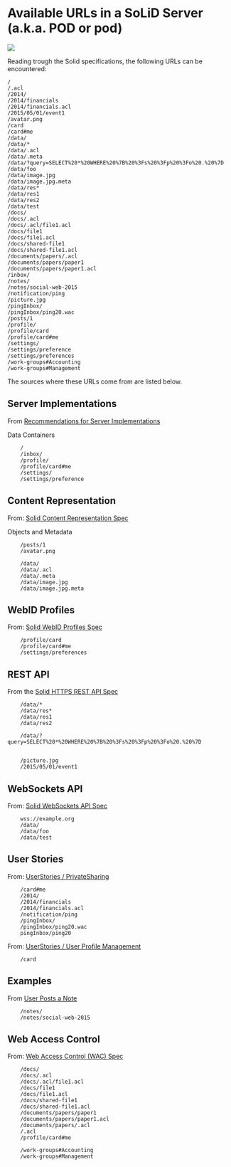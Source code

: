 # Available URLs in a SoLiD Server (a.k.a. POD or pod)

[![](https://img.shields.io/badge/project-Solid-7C4DFF.svg?style=flat-square)](https://github.com/solid/solid)

Reading trough the Solid specifications, the following URLs can be encountered:

```
/
/.acl
/2014/
/2014/financials
/2014/financials.acl
/2015/05/01/event1
/avatar.png
/card
/card#me
/data/
/data/*
/data/.acl
/data/.meta
/data/?query=SELECT%20*%20WHERE%20%7B%20%3Fs%20%3Fp%20%3Fo%20.%20%7D
/data/foo
/data/image.jpg
/data/image.jpg.meta
/data/res*
/data/res1
/data/res2
/data/test
/docs/
/docs/.acl
/docs/.acl/file1.acl
/docs/file1
/docs/file1.acl
/docs/shared-file1
/docs/shared-file1.acl
/documents/papers/.acl
/documents/papers/paper1
/documents/papers/paper1.acl
/inbox/
/notes/
/notes/social-web-2015
/notification/ping
/picture.jpg
/pingInbox/
/pingInbox/ping20.wac
/posts/1
/profile/
/profile/card
/profile/card#me
/settings/
/settings/preference
/settings/preferences
/work-groups#Accounting
/work-groups#Management
```

The sources where these URLs come from are listed below.

## Server Implementations

From [Recommendations for Server Implementations][1]

Data Containers

```
    /
    /inbox/
    /profile/
    /profile/card#me
    /settings/
    /settings/preference
```

[1]: https://github.com/solid/solid-spec/blob/HEAD/recommendations-server.md

## Content Representation

From: [Solid Content Representation Spec][2]

Objects and Metadata

```
    /posts/1
    /avatar.png

    /data/
    /data/.acl
    /data/.meta
    /data/image.jpg
    /data/image.jpg.meta
```

[2]: https://github.com/solid/solid-spec/blob/HEAD/content-representation.md


## WebID Profiles

From: [Solid WebID Profiles Spec][8]

```
    /profile/card
    /profile/card#me
    /settings/preferences
```

[8]: https://github.com/solid/solid-spec/blob/HEAD/solid-webid-profiles.md

## REST API

From the [Solid HTTPS REST API Spec][3]

```
    /data/*
    /data/res*
    /data/res1
    /data/res2

    /data/?query=SELECT%20*%20WHERE%20%7B%20%3Fs%20%3Fp%20%3Fo%20.%20%7D


    /picture.jpg
    /2015/05/01/event1
```

[3]: https://github.com/solid/solid-spec/blob/HEAD/api-rest.md

## WebSockets API

From: [Solid WebSockets API Spec][7]

```
    wss://example.org
    /data/
    /data/foo
    /data/test
```
[7]: https://github.com/solid/solid-spec/blob/HEAD/api-websockets.md

## User Stories

From: [UserStories / PrivateSharing][4]

```
    /card#me
    /2014/
    /2014/financials
    /2014/financials.acl
    /notification/ping
    /pingInbox/
    /pingInbox/ping20.wac
    pingInbox/ping20
```
[4]: https://github.com/solid/solid-spec/blob/HEAD/UserStories/PrivateSharing.md

From: [UserStories / User Profile Management][5]

```
    /card
```
[5]: https://github.com/solid/solid-spec/blob/HEAD/UserStories/UserProfileManagement.md

## Examples

From [User Posts a Note][6]

```
    /notes/
    /notes/social-web-2015
```

[6]: https://github.com/solid/solid-spec/blob/HEAD/examples/user-posts-note.md


## Web Access Control

From: [Web Access Control (WAC) Spec][9]

```
    /docs/
    /docs/.acl
    /docs/.acl/file1.acl
    /docs/file1
    /docs/file1.acl
    /docs/shared-file1
    /docs/shared-file1.acl
    /documents/papers/paper1
    /documents/papers/paper1.acl
    /documents/papers/.acl
    /.acl
    /profile/card#me

    /work-groups#Accounting
    /work-groups#Management

```
[9]: https://github.com/solid/web-access-control-spec/
